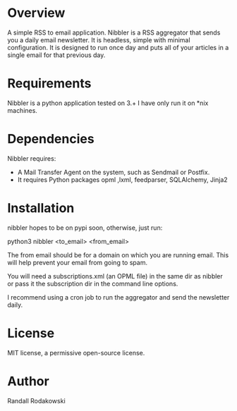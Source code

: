 # Overview

A simple RSS to email application.
Nibbler is a RSS aggregator that sends you a daily email newsletter.
It is headless, simple with minimal configuration.
It is designed to run once day and puts all of your articles in a single email for that previous day.

# Requirements

Nibbler is a python application tested on 3.+
I have only run it on *nix machines.

# Dependencies

Nibbler requires:

* A Mail Transfer Agent on the system, such as Sendmail or Postfix.
* It requires Python packages opml ,lxml, feedparser, SQLAlchemy, Jinja2

# Installation

nibbler hopes to be on pypi soon, otherwise, just run:

python3 nibbler <to_email> <from_email>

The from email should be for a domain on which you are running email. This will help prevent your email from going to spam. 

You will need a subscriptions.xml (an OPML file) in the same dir as nibbler or pass it the subscription dir in the command line options. 

I recommend using a cron job to run the aggregator and send the newsletter daily.

# License

MIT license, a permissive open-source license.

# Author

Randall Rodakowski
